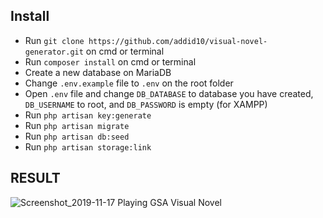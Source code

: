 ## Install
* Run `git clone https://github.com/addid10/visual-novel-generator.git` on cmd or terminal
* Run `composer install` on cmd or terminal
* Create a new database on MariaDB
* Change `.env.example` file to `.env` on the root folder
* Open `.env` file and change `DB_DATABASE` to database you have created, `DB_USERNAME` to root, and `DB_PASSWORD` is empty (for XAMPP)
* Run `php artisan key:generate`
* Run `php artisan migrate`
* Run `php artisan db:seed`
* Run `php artisan storage:link`

## RESULT
![Screenshot_2019-11-17 Playing GSA Visual Novel](https://user-images.githubusercontent.com/37059915/69009716-15df0000-0993-11ea-966b-39d9f64e3759.png)


